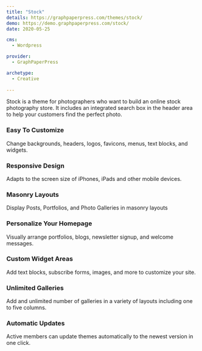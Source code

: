 ```yaml
---
title: "Stock"
details: https://graphpaperpress.com/themes/stock/
demo: https://demo.graphpaperpress.com/stock/
date: 2020-05-25

cms: 
  - Wordpress

provider: 
  - GraphPaperPress

archetype:
  - Creative
  
---
```


Stock is a theme for photographers who want to build an online stock photography store. It includes an integrated search box in the header area to help your customers find the perfect photo.

### Easy To Customize

Change backgrounds, headers, logos, favicons, menus, text blocks, and widgets.

### Responsive Design

Adapts to the screen size of iPhones, iPads and other mobile devices.

### Masonry Layouts

Display Posts, Portfolios, and Photo Galleries in masonry layouts

### Personalize Your Homepage

Visually arrange portfolios, blogs, newsletter signup, and welcome messages.

### Custom Widget Areas

Add text blocks, subscribe forms, images, and more to customize your site.

### Unlimited Galleries

Add and unlimited number of galleries in a variety of layouts including one to five columns.

### Automatic Updates

Active members can update themes automatically to the newest version in one click.

